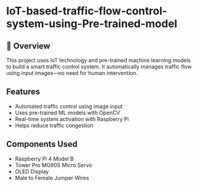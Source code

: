 # IoT-based-traffic-flow-control-system-using-Pre-trained-model

## 🚦 Overview
This project uses IoT technology and pre-trained machine learning models to build a smart traffic control system. It automatically manages traffic flow using input images—no need for human intervention.

## Features

- Automated traffic control using image input
- Uses pre-trained ML models with OpenCV
- Real-time system activation with Raspberry Pi
- Helps reduce traffic congestion

## Components Used

- Raspberry Pi 4 Model B  
- Tower Pro MG90S Micro Servo  
- OLED Display  
- Male to Female Jumper Wires
